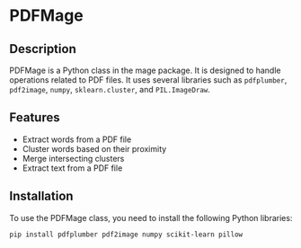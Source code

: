 # PDFMage

## Description

PDFMage is a Python class in the mage package. It is designed to handle operations related to PDF files. It uses several libraries such as `pdfplumber`, `pdf2image`, `numpy`, `sklearn.cluster`, and `PIL.ImageDraw`.

## Features

- Extract words from a PDF file
- Cluster words based on their proximity
- Merge intersecting clusters
- Extract text from a PDF file

## Installation

To use the PDFMage class, you need to install the following Python libraries:

```bash
pip install pdfplumber pdf2image numpy scikit-learn pillow